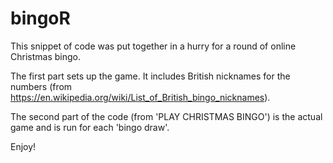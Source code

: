 # bingoR
This snippet of code was put together in a hurry for a round of online Christmas bingo.

The first part sets up the game. It includes British nicknames for the numbers (from https://en.wikipedia.org/wiki/List_of_British_bingo_nicknames).

The second part of the code (from 'PLAY CHRISTMAS BINGO') is the actual game and is run for each 'bingo draw'.

Enjoy!
